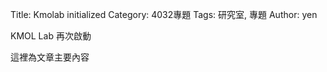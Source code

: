 Title: Kmolab initialized
Category: 4032專題
Tags: 研究室, 專題
Author: yen

KMOL Lab 再次啟動

<!-- PELICAN_END_SUMMARY -->

這裡為文章主要內容